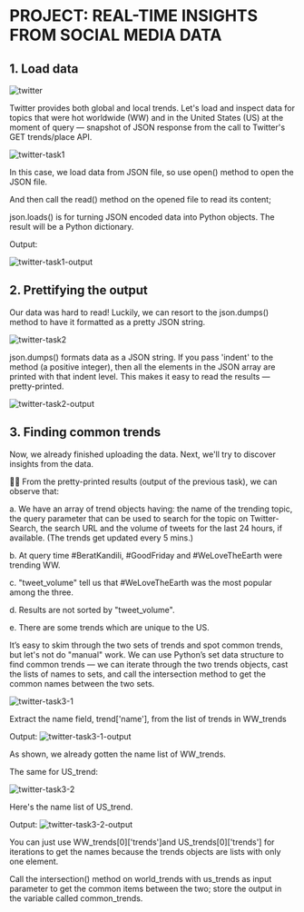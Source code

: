 # PROJECT: REAL-TIME INSIGHTS FROM SOCIAL MEDIA DATA

## 1. Load data

![twitter](https://github.com/sichensong-99/My-Analysis-Projects/blob/master/Pics/Twitter.png)

Twitter provides both global and local trends. Let's load and inspect data for topics that were hot worldwide (WW) and in the United States (US) at the moment of query — snapshot of JSON response from the call to Twitter's GET trends/place API.

![twitter-task1](https://github.com/sichensong-99/My-Analysis-Projects/blob/master/Pics/twitter-task1.png)

In this case, we load data from JSON file, so use open() method to open the JSON file. 

And then call the read() method on the opened file to read its content;

json.loads() is for turning JSON encoded data into Python objects. The result will be a Python dictionary.


Output:

![twitter-task1-output](https://github.com/sichensong-99/My-Analysis-Projects/blob/master/Pics/twitter-task1-output.png)

## 2. Prettifying the output

Our data was hard to read! Luckily, we can resort to the json.dumps() method to have it formatted as a pretty JSON string.

![twitter-task2](https://github.com/sichensong-99/My-Analysis-Projects/blob/master/Pics/twitter-task2.png)

json.dumps() formats data as a JSON string. If you pass 'indent' to the method (a positive integer), then all the elements in the JSON array are printed with that indent level. This makes it easy to read the results — pretty-printed.

![twitter-task2-output](https://github.com/sichensong-99/My-Analysis-Projects/blob/master/Pics/twitter-task2-output.png)

## 3. Finding common trends

Now, we already finished uploading the data. Next, we'll try to discover insights from the data.

🕵️‍♀️ From the pretty-printed results (output of the previous task), we can observe that:

a. We have an array of trend objects having: the name of the trending topic, the query parameter that can be used to search for the topic on Twitter-Search, the search URL and the volume of tweets for the last 24 hours, if available. (The trends get updated every 5 mins.)

b. At query time #BeratKandili, #GoodFriday and #WeLoveTheEarth were trending WW.

c. "tweet_volume" tell us that #WeLoveTheEarth was the most popular among the three.

d. Results are not sorted by "tweet_volume".

e. There are some trends which are unique to the US.

It’s easy to skim through the two sets of trends and spot common trends, but let's not do "manual" work. We can use Python’s set data structure to find common trends — we can iterate through the two trends objects, cast the lists of names to sets, and call the intersection method to get the common names between the two sets.

![twitter-task3-1](https://github.com/sichensong-99/My-Analysis-Projects/blob/master/Pics/twitter-task3-1.png)

Extract the name field, trend['name'], from the list of trends in WW_trends

Output:
![twitter-task3-1-output](https://github.com/sichensong-99/My-Analysis-Projects/blob/master/Pics/twitter-task3-1-output.png)

As shown, we already gotten the name list of WW_trends.

The same for US_trend:

![twitter-task3-2](https://github.com/sichensong-99/My-Analysis-Projects/blob/master/Pics/twitter-task3-2.png)

Here's the name list of US_trend.

Output:
![twitter-task3-2-output](https://github.com/sichensong-99/My-Analysis-Projects/blob/master/Pics/twitter-task3-2-output.png)

You can just use WW_trends[0]['trends']and US_trends[0]['trends'] for iterations to get the names because the trends objects are lists with only one element.

Call the intersection() method on world_trends with us_trends as input parameter to get the common items between the two; store the output in the variable called common_trends.






